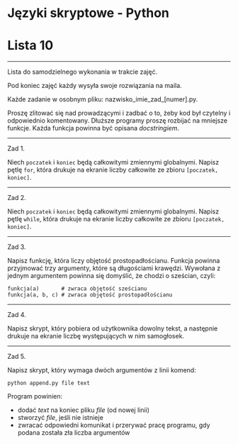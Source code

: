 # Języki skryptowe - Python
# Lista 10

---

Lista do samodzielnego wykonania w trakcie zajęć.

Pod koniec zajęć każdy wysyła swoje rozwiązania na maila.

Każde zadanie w osobnym pliku: nazwisko_imie_zad_[numer].py.

Proszę zlitować się nad prowadzącymi i zadbać o to, żeby kod był czytelny
i odpowiednio komentowany. Dłuższe programy proszę rozbijać na mniejsze funkcje.
Każda funkcja powinna być opisana *docstringiem*.

---

Zad 1.

Niech `poczatek` i `koniec` będą całkowitymi zmiennymi globalnymi. Napisz pętlę `for`, która drukuje na ekranie liczby całkowite ze zbioru `[poczatek, koniec]`.

---

Zad 2.

Niech `poczatek` i `koniec` będą całkowitymi zmiennymi globalnymi. Napisz pętlę `while`, która drukuje na ekranie liczby całkowite ze zbioru `[poczatek, koniec]`.

---

Zad 3.

Napisz funkcję, która liczy objętość prostopadłościanu. Funkcja powinna przyjmować trzy argumenty, które są długościami krawędzi. Wywołana z jednym argumentem powinna się domyślić, że chodzi o sześcian, czyli:

```
funkcja(a)       # zwraca objętość sześcianu
funkcja(a, b, c) # zwraca objętość prostopadłościanu
```

---

Zad 4.

Napisz skrypt, który pobiera od użytkownika dowolny tekst, a następnie drukuje na ekranie liczbę występujących w nim samogłosek.

---

Zad 5.

Napisz skrypt, który wymaga dwóch argumentów z linii komend:

```
python append.py file text
```

Program powinien:

* dodać *text* na koniec pliku *file* (od nowej linii)
* stworzyć *file*, jeśli nie istnieje
* zwracać odpowiedni komunikat i przerywać pracę programu, gdy podana została zła liczba argumentów
